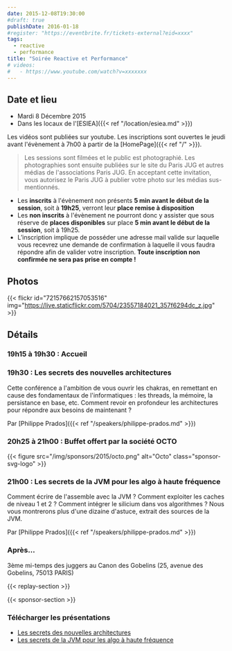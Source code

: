```yaml
---
date: 2015-12-08T19:30:00
#draft: true
publishDate: 2016-01-18
#register: "https://eventbrite.fr/tickets-external?eid=xxxx"
tags:
  - reactive
  - performance
title: "Soirée Reactive et Performance"
# videos:
#   - https://www.youtube.com/watch?v=xxxxxxx
---
```


## Date et lieu

- Mardi 8 Décembre 2015
- Dans les locaux de l'[ESIEA]({{< ref "/location/esiea.md" >}})

Les vidéos sont publiées sur youtube. Les inscriptions sont ouvertes le jeudi avant l'évènement à 7h00 à partir de la [HomePage]({{< ref "/" >}}).

> Les sessions sont filmées et le public est photographié. Les photographies sont ensuite publiées sur le site du Paris JUG et autres médias de l'associations Paris JUG. En acceptant cette invitation, vous autorisez le Paris JUG à publier votre photo sur les médias sus-mentionnés.

- Les **inscrits** à l'évènement non présents **5 min avant le début de la session**, soit à **19h25**, verront leur **place remise à disposition**
- Les **non inscrits** à l'évènement ne pourront donc y assister que sous réserve de **places disponibles** sur place **5 min avant le début de la session**, soit à 19h25.
- L’inscription implique de posséder une adresse mail valide sur laquelle vous recevrez une demande de confirmation à laquelle il vous faudra répondre afin de valider votre inscription. **Toute inscription non confirmée ne sera pas prise en compte !**

## Photos

{{< flickr id="72157662157053516" img="https://live.staticflickr.com/5704/23557184021_357f6294dc_z.jpg" >}}

## Détails

### 19h15 à 19h30 : Accueil

### 19h30 : Les secrets des nouvelles architectures

Cette conférence a l'ambition de vous ouvrir les chakras, en remettant en cause des fondamentaux de l'informatiques : les threads, la mémoire, la persistance en base, etc. Comment revoir en profondeur les architectures pour répondre aux besoins de maintenant ?

Par [Philippe Prados]({{< ref "/speakers/philippe-prados.md" >}})

### 20h25 à 21h00 : Buffet offert par la société OCTO

{{< figure src="/img/sponsors/2015/octo.png" alt="Octo" class="sponsor-svg-logo" >}}

### 21h00 : Les secrets de la JVM pour les algo à haute fréquence

Comment écrire de l'assemble avec la JVM ? Comment exploiter les caches de niveau 1 et 2 ? Comment intégrer le silicium dans vos algorithmes ? Nous vous montrerons plus d'une dizaine d'astuce, extrait des sources de la JVM.

Par [Philippe Prados]({{< ref "/speakers/philippe-prados.md" >}})

### Après…

3ème mi-temps des juggers au Canon des Gobelins (25, avenue des Gobelins, 75013 PARIS)

{{< replay-section >}}

{{< sponsor-section >}}

### Télécharger les présentations

- [Les secrets des nouvelles architectures](2015-OCTO-ParisJUG-Les_nouvelles_architectures_logicielles.pdf)
- [Les secrets de la JVM pour les algo à haute fréquence](2015-OCTO-ParisJUG-Secret_algo_haute_frequence.pdf)
